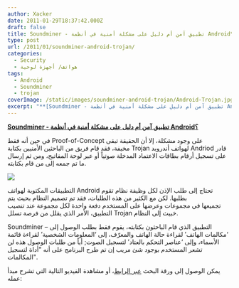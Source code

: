 ```yaml
---
author: Xacker
date: 2011-01-29T18:37:42.000Z
draft: false
title: Soundminer - تطبيق آمن أم دليل على مشكلة أمنية في أنظمة Android؟
type: post
url: /2011/01/soundminer-android-trojan/
categories:
  - Security
  - هواتف/ أجهزة لوحية
tags:
  - Android
  - Soundminer
  - trojan
coverImage: /static/images/soundminer-android-trojan/Android-Trojan.jpg
excerpt: "**[Soundminer - تطبيق آمن أم دليل على مشكلة أمنية في أنظمة Android؟](https://www.it-scoop.com/2011/01/soundminer-android-trojan/)**\n\nفي حين أنه فقط Proof-of-Concept على وجود مشكلة، إلا أن الحقيقة تبقى مخيفة،\_فقد قام فريق من الباحثين الأمنيين بكتابة Trojan لهواتف أندرويد Andriod قادر على تسجيل أرقام بطاقات الاعتماد"
---
```

**[Soundminer - تطبيق آمن أم دليل على مشكلة أمنية في أنظمة Android؟](https://www.it-scoop.com/2011/01/soundminer-android-trojan/)**

في حين أنه فقط Proof-of-Concept على وجود مشكلة، إلا أن الحقيقة تبقى مخيفة، فقد قام فريق من الباحثين الأمنيين بكتابة Trojan لهواتف أندرويد Andriod قادر على تسجيل أرقام بطاقات الاعتماد المدخلة صوتياً أو عبر لوحة المفاتيح، ومن ثم إرسال ما تم جمعه إلى من قام بكتابته.

![](/static/images/soundminer-android-trojan/Android-Trojan.jpg)

التطبيقات المكتوبة لهواتف Android تحتاج إلى طلب الإذن لكل وظيفة نظام تقوم بطلبها. لكن مع الكثير من هذه الطلبات، فقد تم تصميم النظام بحيث يتم تجميعها في مجموعات وعرضها على المستخدم دفعة واحدة لكل مجموعة عند تنصيب التطبيق، الأمر الذي يقلل من فرصة تسلل Trojan خبيث إلى النظام.

Soundminer – التطبيق الذي قام الباحثون بكتابته، يقوم فقط بطلب الوصول إلى ‘مكالمات الهاتف’ لقراءة حالة الهاتف والمعرّف، إلى ‘المعلومات الشخصية’ لقراءة قائمة الأسماء، وإلى ‘عناصر التحكم بالعتاد’ لتسجيل الصوت; أياً من طلبات الوصول هذه لن تشعر المستخدم بوجود شئ مريب إن تم طرح البرنامج على أنه "أداة لتسجيل المكالمات".

يمكن الوصول إلى ورقة البحث [عبر الرابط](https://www.cs.indiana.edu/%7Ekapadia/papers/soundminer-ndss11.pdf)، أو مشاهدة الفيديو التالية التي تشرح مبدأ عمله:

